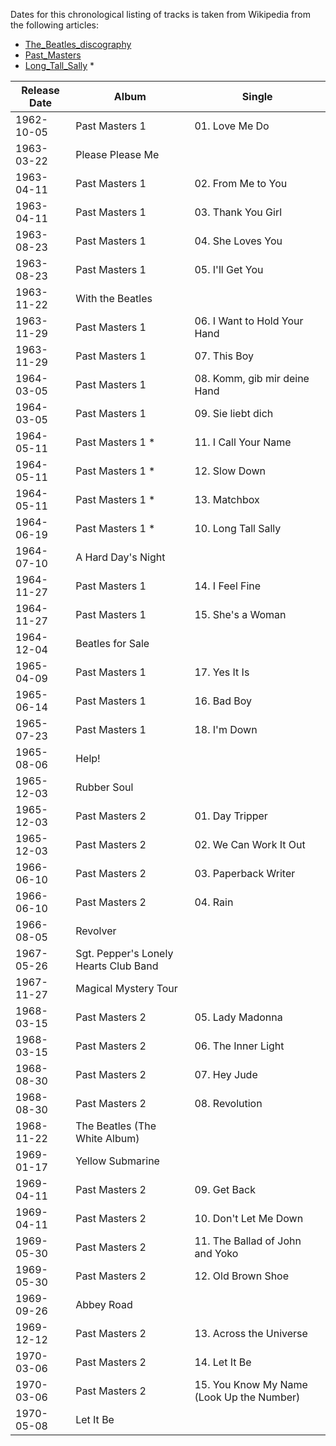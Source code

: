 

Dates for this chronological listing of tracks is taken from Wikipedia from the following articles:

- [The_Beatles_discography](https://en.wikipedia.org/wiki/The_Beatles_discography)
- [Past_Masters](https://en.wikipedia.org/wiki/Past_Masters)
- [Long_Tall_Sally](https://en.wikipedia.org/wiki/The_Beatles%27_Long_Tall_Sally>) * 

| Release Date |                 Album                 |                   Single                  |
|--------------|---------------------------------------|-------------------------------------------|
| 1962-10-05   | Past Masters 1                        | 01. Love Me Do                            |
| 1963-03-22   | Please Please Me                      |                                           |
| 1963-04-11   | Past Masters 1                        | 02. From Me to You                        |
| 1963-04-11   | Past Masters 1                        | 03. Thank You Girl                        |
| 1963-08-23   | Past Masters 1                        | 04. She Loves You                         |
| 1963-08-23   | Past Masters 1                        | 05. I'll Get You                          |
| 1963-11-22   | With the Beatles                      |                                           |
| 1963-11-29   | Past Masters 1                        | 06. I Want to Hold Your Hand              |
| 1963-11-29   | Past Masters 1                        | 07. This Boy                              |
| 1964-03-05   | Past Masters 1                        | 08. Komm, gib mir deine Hand              |
| 1964-03-05   | Past Masters 1                        | 09. Sie liebt dich                        |
| 1964-05-11   | Past Masters 1 *                      | 11. I Call Your Name                      |
| 1964-05-11   | Past Masters 1 *                      | 12. Slow Down                             |
| 1964-05-11   | Past Masters 1 *                      | 13. Matchbox                              |
| 1964-06-19   | Past Masters 1 *                      | 10. Long Tall Sally                       |
| 1964-07-10   | A Hard Day's Night                    |                                           |
| 1964-11-27   | Past Masters 1                        | 14. I Feel Fine                           |
| 1964-11-27   | Past Masters 1                        | 15. She's a Woman                         |
| 1964-12-04   | Beatles for Sale                      |                                           |
| 1965-04-09   | Past Masters 1                        | 17. Yes It Is                             |
| 1965-06-14   | Past Masters 1                        | 16. Bad Boy                               |
| 1965-07-23   | Past Masters 1                        | 18. I'm Down                              |
| 1965-08-06   | Help!                                 |                                           |
| 1965-12-03   | Rubber Soul                           |                                           |
| 1965-12-03   | Past Masters 2                        | 01. Day Tripper                           |
| 1965-12-03   | Past Masters 2                        | 02. We Can Work It Out                    |
| 1966-06-10   | Past Masters 2                        | 03. Paperback Writer                      |
| 1966-06-10   | Past Masters 2                        | 04. Rain                                  |
| 1966-08-05   | Revolver                              |                                           |
| 1967-05-26   | Sgt. Pepper's Lonely Hearts Club Band |                                           |
| 1967-11-27   | Magical Mystery Tour                  |                                           |
| 1968-03-15   | Past Masters 2                        | 05. Lady Madonna                          |
| 1968-03-15   | Past Masters 2                        | 06. The Inner Light                       |
| 1968-08-30   | Past Masters 2                        | 07. Hey Jude                              |
| 1968-08-30   | Past Masters 2                        | 08. Revolution                            |
| 1968-11-22   | The Beatles (The White Album)         |                                           |
| 1969-01-17   | Yellow Submarine                      |                                           |
| 1969-04-11   | Past Masters 2                        | 09. Get Back                              |
| 1969-04-11   | Past Masters 2                        | 10. Don't Let Me Down                     |
| 1969-05-30   | Past Masters 2                        | 11. The Ballad of John and Yoko           |
| 1969-05-30   | Past Masters 2                        | 12. Old Brown Shoe                        |
| 1969-09-26   | Abbey Road                            |                                           |
| 1969-12-12   | Past Masters 2                        | 13. Across the Universe                   |
| 1970-03-06   | Past Masters 2                        | 14. Let It Be                             |
| 1970-03-06   | Past Masters 2                        | 15. You Know My Name (Look Up the Number) |
| 1970-05-08   | Let It Be                             |                                           |
